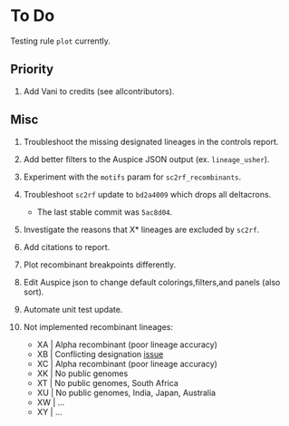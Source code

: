 # To Do

Testing rule `plot` currently.

## Priority

1. Add Vani to credits (see allcontributors).

## Misc

1. Troubleshoot the missing designated lineages in the controls report.
1. Add better filters to the Auspice JSON output (ex. `lineage_usher`).
1. Experiment with the `motifs` param for `sc2rf_recombinants`.
1. Troubleshoot `sc2rf` update to `bd2a4009` which drops all deltacrons.

    - The last stable commit was `5ac8d04`.

1. Investigate the reasons that X* lineages are excluded by `sc2rf`.
1. Add citations to report.
1. Plot recombinant breakpoints differently.
1. Edit Auspice json to change default colorings,filters,and panels (also sort).
1. Automate unit test update.
1. Not implemented recombinant lineages:

    - XA | Alpha recombinant (poor lineage accuracy)
    - XB | Conflicting designation [issue](https://github.com/summercms/covid19-pango-designation/commit/26b7359e34a0b2f122215332b6495fea97ff3fe7)
    - XC | Alpha recombinant (poor lineage accuracy)
    - XK | No public genomes
    - XT | No public genomes, South Africa
    - XU | No public genomes, India, Japan, Australia
    - XW | ...
    - XY | ...
